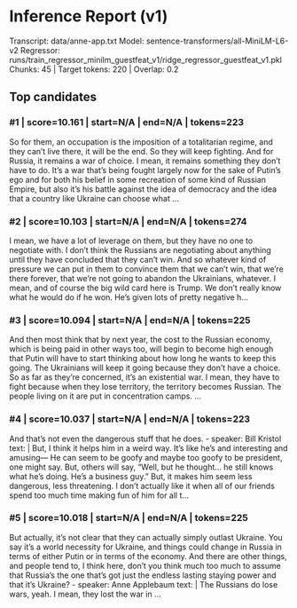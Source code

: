 # Inference Report (v1)

Transcript: data/anne-app.txt
Model: sentence-transformers/all-MiniLM-L6-v2
Regressor: runs/train_regressor_minilm_guestfeat_v1/ridge_regressor_guestfeat_v1.pkl
Chunks: 45 | Target tokens: 220 | Overlap: 0.2

## Top candidates

### #1 | score=10.161 | start=N/A | end=N/A | tokens=223

So for them, an occupation is the imposition of a totalitarian regime, and they can’t live there, it will be the end. So they will keep fighting. And for Russia, it remains a war of choice. I mean, it remains something they don’t have to do. It’s a war that’s being fought largely now for the sake of Putin’s ego and for both his belief in some recreation of some kind of Russian Empire, but also it’s his battle against the idea of democracy and the idea that a country like Ukraine can choose what ...

### #2 | score=10.103 | start=N/A | end=N/A | tokens=274

I mean, we have a lot of leverage on them, but they have no one to negotiate with. I don’t think the Russians are negotiating about anything until they have concluded that they can’t win. And so whatever kind of pressure we can put in them to convince them that we can’t win, that we’re there forever, that we’re not going to abandon the Ukrainians, whatever. I mean, and of course the big wild card here is Trump. We don’t really know what he would do if he won. He’s given lots of pretty negative h...

### #3 | score=10.094 | start=N/A | end=N/A | tokens=225

And then most think that by next year, the cost to the Russian economy, which is being paid in other ways too, will begin to become high enough that Putin will have to start thinking about how long he wants to keep this going. The Ukrainians will keep it going because they don’t have a choice. So as far as they’re concerned, it’s an existential war. I mean, they have to fight because when they lose territory, the territory becomes Russian. The people living on it are put in concentration camps. ...

### #4 | score=10.037 | start=N/A | end=N/A | tokens=223

And that’s not even the dangerous stuff that he does. - speaker: Bill Kristol text: | But, I think it helps him in a weird way. It’s like he’s and interesting and amusing— He can seem to be goofy and maybe too goofy to be president, one might say. But, others will say, “Well, but he thought… he still knows what he’s doing. He’s a business guy.” But, it makes him seem less dangerous, less threatening. I don’t actually like it when all of our friends spend too much time making fun of him for all t...

### #5 | score=10.018 | start=N/A | end=N/A | tokens=225

But actually, it’s not clear that they can actually simply outlast Ukraine. You say it’s a world necessity for Ukraine, and things could change in Russia in terms of either Putin or in terms of the economy. And there are other things, and people tend to, I think here, don’t you think much too much to assume that Russia’s the one that’s got just the endless lasting staying power and that it’s Ukraine? - speaker: Anne Applebaum text: | The Russians do lose wars, yeah. I mean, they lost the war in ...

